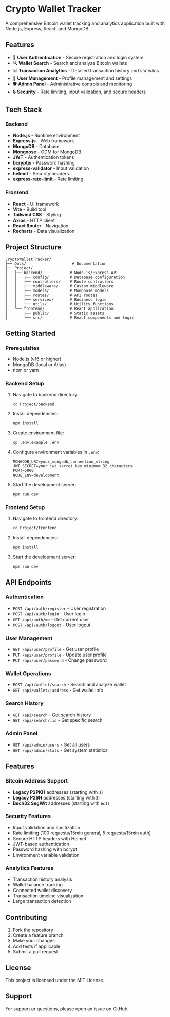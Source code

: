 # Crypto Wallet Tracker

A comprehensive Bitcoin wallet tracking and analytics application built with Node.js, Express, React, and MongoDB.

## Features

- 🔐 **User Authentication** - Secure registration and login system
- 🔍 **Wallet Search** - Search and analyze Bitcoin wallets
- 📊 **Transaction Analytics** - Detailed transaction history and statistics
- 👤 **User Management** - Profile management and settings
- 🛡️ **Admin Panel** - Administrative controls and monitoring
- 🔒 **Security** - Rate limiting, input validation, and secure headers

## Tech Stack

### Backend
- **Node.js** - Runtime environment
- **Express.js** - Web framework
- **MongoDB** - Database
- **Mongoose** - ODM for MongoDB
- **JWT** - Authentication tokens
- **bcryptjs** - Password hashing
- **express-validator** - Input validation
- **helmet** - Security headers
- **express-rate-limit** - Rate limiting

### Frontend
- **React** - UI framework
- **Vite** - Build tool
- **Tailwind CSS** - Styling
- **Axios** - HTTP client
- **React Router** - Navigation
- **Recharts** - Data visualization

## Project Structure

```
CryptoWalletTracker/
├── Docs/                    # Documentation
├── Project/
│   ├── backend/            # Node.js/Express API
│   │   ├── config/         # Database configuration
│   │   ├── controllers/    # Route controllers
│   │   ├── middleware/     # Custom middleware
│   │   ├── models/         # Mongoose models
│   │   ├── routes/         # API routes
│   │   ├── services/       # Business logic
│   │   └── utils/          # Utility functions
│   └── frontend/           # React application
│       ├── public/         # Static assets
│       └── src/            # React components and logic
```

## Getting Started

### Prerequisites
- Node.js (v16 or higher)
- MongoDB (local or Atlas)
- npm or yarn

### Backend Setup

1. Navigate to backend directory:
   ```bash
   cd Project/backend
   ```

2. Install dependencies:
   ```bash
   npm install
   ```

3. Create environment file:
   ```bash
   cp .env.example .env
   ```

4. Configure environment variables in `.env`:
   ```
   MONGODB_URI=your_mongodb_connection_string
   JWT_SECRET=your_jwt_secret_key_minimum_32_characters
   PORT=5000
   NODE_ENV=development
   ```

5. Start the development server:
   ```bash
   npm run dev
   ```

### Frontend Setup

1. Navigate to frontend directory:
   ```bash
   cd Project/frontend
   ```

2. Install dependencies:
   ```bash
   npm install
   ```

3. Start the development server:
   ```bash
   npm run dev
   ```

## API Endpoints

### Authentication
- `POST /api/auth/register` - User registration
- `POST /api/auth/login` - User login
- `GET /api/auth/me` - Get current user
- `POST /api/auth/logout` - User logout

### User Management
- `GET /api/user/profile` - Get user profile
- `PUT /api/user/profile` - Update user profile
- `PUT /api/user/password` - Change password

### Wallet Operations
- `POST /api/wallet/search` - Search and analyze wallet
- `GET /api/wallet/:address` - Get wallet info

### Search History
- `GET /api/search` - Get search history
- `GET /api/search/:id` - Get specific search

### Admin Panel
- `GET /api/admin/users` - Get all users
- `GET /api/admin/stats` - Get system statistics

## Features

### Bitcoin Address Support
- **Legacy P2PKH** addresses (starting with `1`)
- **Legacy P2SH** addresses (starting with `3`)
- **Bech32 SegWit** addresses (starting with `bc1`)

### Security Features
- Input validation and sanitization
- Rate limiting (100 requests/15min general, 5 requests/15min auth)
- Secure HTTP headers with Helmet
- JWT-based authentication
- Password hashing with bcrypt
- Environment variable validation

### Analytics Features
- Transaction history analysis
- Wallet balance tracking
- Connected wallet discovery
- Transaction timeline visualization
- Large transaction detection

## Contributing

1. Fork the repository
2. Create a feature branch
3. Make your changes
4. Add tests if applicable
5. Submit a pull request

## License

This project is licensed under the MIT License.

## Support

For support or questions, please open an issue on GitHub.